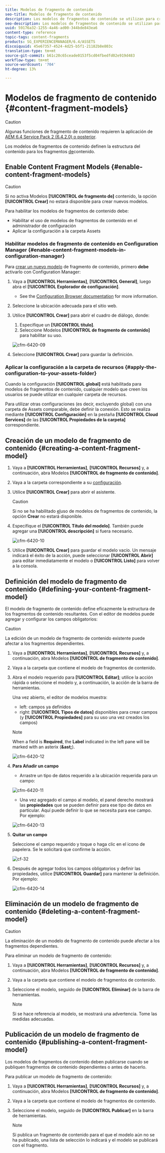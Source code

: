 ```yaml
---
title: Modelos de fragmento de contenido
seo-title: Modelos de fragmento de contenido
description: Los modelos de fragmentos de contenido se utilizan para crear fragmentos de contenido con contenido estructurado.
seo-description: Los modelos de fragmentos de contenido se utilizan para crear fragmentos de contenido con contenido estructurado.
uuid: 59176a32-1255-4a46-ad00-344bde843ea6
content-type: reference
topic-tags: content-fragments
products: SG_EXPERIENCEMANAGER/6.4/ASSETS
discoiquuid: 45e67357-4524-4d25-b5f1-21182b8e803c
translation-type: tm+mt
source-git-commit: b61c20c65ceade0153f5cd04fbedfd02e919d483
workflow-type: tm+mt
source-wordcount: '704'
ht-degree: 13%

---
```



# Modelos de fragmento de contenido {#content-fragment-models}

>[!CAUTION]
>
>Algunas funciones de fragmento de contenido requieren la aplicación de [AEM 6.4 Service Pack 2 (6.4.2.0) o posterior](../release-notes/sp-release-notes.md).

Los modelos de fragmentos de contenido definen la estructura del contenido para los fragmentos [de](content-fragments.md)contenido.

## Enable Content Fragment Models {#enable-content-fragment-models}

>[!CAUTION]
>
>Si no activa Modelos **[!UICONTROL de fragmento de]** contenido, la opción **[!UICONTROL Crear]** no estará disponible para crear nuevos modelos.

Para habilitar los modelos de fragmentos de contenido debe:

* Habilitar el uso de modelos de fragmentos de contenido en el administrador de configuración
* Aplicar la configuración a la carpeta Assets

### Habilitar modelos de fragmento de contenido en Configuration Manager {#enable-content-fragment-models-in-configuration-manager}

Para [crear un nuevo modelo](#creating-a-content-fragment-model) de fragmento de contenido, primero **debe** activarlo con Configuration Manager:

1. Vaya a **[!UICONTROL Herramientas]**, **[!UICONTROL General]**, luego abra el **[!UICONTROL Explorador de configuración]**.
   * See the [Configuration Browser documentation](/help/sites-administering/configurations.md) for more information.
1. Seleccione la ubicación adecuada para el sitio web.
1. Utilice **[!UICONTROL Crear]** para abrir el cuadro de diálogo, donde:

   1. Especifique un **[!UICONTROL título]**.
   1. Seleccione Modelos **[!UICONTROL de fragmento de contenido]** para habilitar su uso.

   ![cfm-6420-09](assets/cfm-6420-09.png)

1. Seleccione **[!UICONTROL Crear]** para guardar la definición.

### Aplicar la configuración a la carpeta de recursos {#apply-the-configuration-to-your-assets-folder}

Cuando la configuración **[!UICONTROL global]** está habilitada para modelos de fragmentos de contenido, cualquier modelo que creen los usuarios se puede utilizar en cualquier carpeta de recursos.

Para utilizar otras configuraciones (es decir, excluyendo global) con una carpeta de Assets comparable, debe definir la conexión. Esto se realiza mediante **[!UICONTROL Configuración]** en la pestaña **[!UICONTROL Cloud Services]** de las **[!UICONTROL Propiedades de la carpeta]** correspondiente.

## Creación de un modelo de fragmento de contenido {#creating-a-content-fragment-model}

1. Vaya a **[!UICONTROL Herramientas]**, **[!UICONTROL Recursos]** y, a continuación, abra Modelos **[!UICONTROL de fragmento de contenido]**.
1. Vaya a la carpeta correspondiente a su [configuración](#enable-content-fragment-models).
1. Utilice **[!UICONTROL Crear]** para abrir el asistente.

   >[!CAUTION]
   >
   >Si no se ha habilitado [el](#enable-content-fragment-models)uso de modelos de fragmentos de contenido, la opción **Crear** no estará disponible.

1. Especifique el **[!UICONTROL Título del modelo]**. También puede agregar una **[!UICONTROL descripción]** si fuera necesario.

   ![cfm-6420-10](assets/cfm-6420-10.png)

1. Utilice **[!UICONTROL Crear]** para guardar el modelo vacío. Un mensaje indicará el éxito de la acción, puede seleccionar **[!UICONTROL Abrir]** para editar inmediatamente el modelo o **[!UICONTROL Listo]** para volver a la consola.

## Definición del modelo de fragmento de contenido {#defining-your-content-fragment-model}

El modelo de fragmento de contenido define eficazmente la estructura de los fragmentos de contenido resultantes. Con el editor de modelos puede agregar y configurar los campos obligatorios:

>[!CAUTION]
>
>La edición de un modelo de fragmento de contenido existente puede afectar a los fragmentos dependientes.

1. Vaya a **[!UICONTROL Herramientas]**, **[!UICONTROL Recursos]** y, a continuación, abra Modelos **[!UICONTROL de fragmento de contenido]**.

1. Vaya a la carpeta que contiene el modelo de fragmentos de contenido.
1. Abra el modelo requerido para **[!UICONTROL Editar]**; utilice la acción rápida o seleccione el modelo y, a continuación, la acción de la barra de herramientas.

   Una vez abierto, el editor de modelos muestra:

   * left: campos ya definidos
   * right: **[!UICONTROL Tipos de datos]** disponibles para crear campos (y **[!UICONTROL Propiedades]** para su uso una vez creados los campos)

   >[!NOTE]
   >
   >When a field is **Required**, the **Label** indicated in the left pane will be marked with an asterix (**&amp;ast;**).

   ![cfm-6420-12](assets/cfm-6420-12.png)

1. **Para Añadir un campo**

   * Arrastre un tipo de datos requerido a la ubicación requerida para un campo:

   ![cfm-6420-11](assets/cfm-6420-11.png)

   * Una vez agregado el campo al modelo, el panel derecho mostrará las **propiedades** que se pueden definir para ese tipo de datos en particular. Aquí puede definir lo que se necesita para ese campo. Por ejemplo:

   ![cfm-6420-13](assets/cfm-6420-13.png)

1. **Quitar un campo**

   Seleccione el campo requerido y toque o haga clic en el icono de papelera. Se le solicitará que confirme la acción.

   ![cf-32](assets/cf-32.png)

1. Después de agregar todos los campos obligatorios y definir las propiedades, utilice **[!UICONTROL Guardar]** para mantener la definición. Por ejemplo:

   ![cfm-6420-14](assets/cfm-6420-14.png)

## Eliminación de un modelo de fragmento de contenido {#deleting-a-content-fragment-model}

>[!CAUTION]
>
>La eliminación de un modelo de fragmento de contenido puede afectar a los fragmentos dependientes.

Para eliminar un modelo de fragmento de contenido:

1. Vaya a **[!UICONTROL Herramientas]**, **[!UICONTROL Recursos]** y, a continuación, abra Modelos **[!UICONTROL de fragmento de contenido]**.

1. Vaya a la carpeta que contiene el modelo de fragmentos de contenido.
1. Seleccione el modelo, seguido de **[!UICONTROL Eliminar]** de la barra de herramientas.

   >[!NOTE]
   >
   >Si se hace referencia al modelo, se mostrará una advertencia. Tome las medidas adecuadas.

## Publicación de un modelo de fragmento de contenido {#publishing-a-content-fragment-model}

Los modelos de fragmentos de contenido deben publicarse cuando se publiquen fragmentos de contenido dependientes o antes de hacerlo.

Para publicar un modelo de fragmento de contenido:

1. Vaya a **[!UICONTROL Herramientas]**, **[!UICONTROL Recursos]** y, a continuación, abra Modelos **[!UICONTROL de fragmento de contenido]**.

1. Vaya a la carpeta que contiene el modelo de fragmentos de contenido.
1. Seleccione el modelo, seguido de **[!UICONTROL Publicar]** en la barra de herramientas.

   >[!NOTE]
   >
   >Si publica un fragmento de contenido para el que el modelo aún no se ha publicado, una lista de selección lo indicará y el modelo se publicará con el fragmento.

